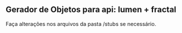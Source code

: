 Gerador de Objetos para api: lumen + fractal
---
Faça alterações nos arquivos da pasta /stubs se necessário.

